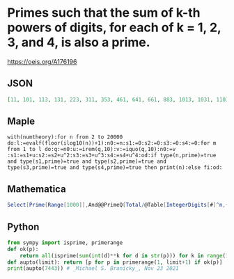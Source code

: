 # Primes such that the sum of k\-th powers of digits, for each of k \= 1, 2, 3, and 4, is also a prime\.
https://oeis.org/A176196
## JSON
```JSON
[11, 101, 113, 131, 223, 311, 353, 461, 641, 661, 883, 1013, 1031, 1103, 1301, 1439, 1451, 1471, 1493, 1697, 1741, 2111, 2203, 3011, 3347, 3491, 3659, 4139, 4337, 4373, 4391, 4733, 4931, 5303, 5639, 5693, 6197, 6359, 6719, 6791, 6917, 6971, 7411, 7433]
```
## Maple
```Maple
with(numtheory):for n from 2 to 20000 do:l:=evalf(floor(ilog10(n))+1):n0:=n:s1:=0:s2:=0:s3:=0:s4:=0:for m from 1 to l do:q:=n0:u:=irem(q,10):v:=iquo(q,10):n0:=v :s1:=s1+u:s2:=s2+u^2:s3:=s3+u^3:s4:=s4+u^4:od:if type(n,prime)=true and type(s1,prime)=true and type(s2,prime)=true and type(s3,prime)=true and type(s4,prime)=true then print(n):else fi:od:
```
## Mathematica
```Mathematica
Select[Prime[Range[1000]],And@@PrimeQ[Total/@Table[IntegerDigits[#]^n,{n,4}]]&] (* _Harvey P. Dale_, Jun 16 2013 *)
```
## Python
```Python
from sympy import isprime, primerange
def ok(p):
    return all(isprime(sum(int(d)**k for d in str(p))) for k in range(1, 5))
def aupto(limit): return [p for p in primerange(1, limit+1) if ok(p)]
print(aupto(7443)) # _Michael S. Branicky_, Nov 23 2021
```
